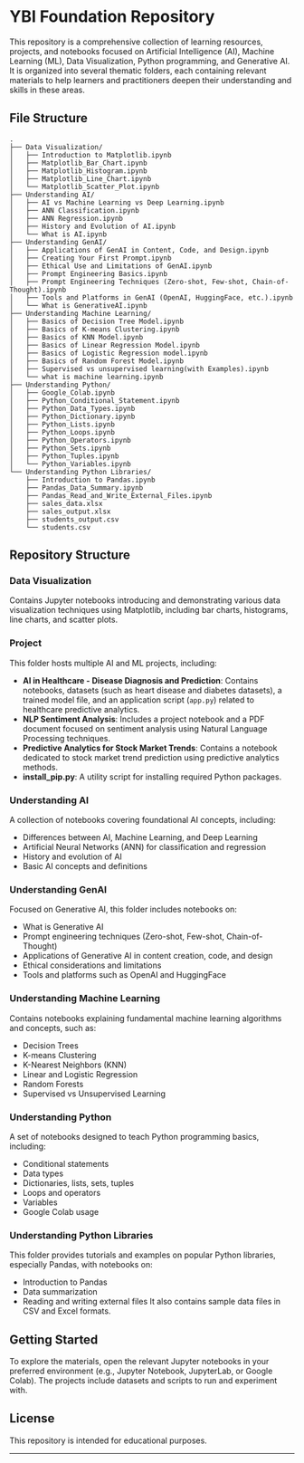 # YBI Foundation Repository

This repository is a comprehensive collection of learning resources, projects, and notebooks focused on Artificial Intelligence (AI), Machine Learning (ML), Data Visualization, Python programming, and Generative AI. It is organized into several thematic folders, each containing relevant materials to help learners and practitioners deepen their understanding and skills in these areas.

## File Structure

```
.
├── Data Visualization/
│   ├── Introduction to Matplotlib.ipynb
│   ├── Matplotlib_Bar_Chart.ipynb
│   ├── Matplotlib_Histogram.ipynb
│   ├── Matplotlib_Line_Chart.ipynb
│   └── Matplotlib_Scatter_Plot.ipynb
├── Understanding AI/
│   ├── AI vs Machine Learning vs Deep Learning.ipynb
│   ├── ANN Classification.ipynb
│   ├── ANN Regression.ipynb
│   ├── History and Evolution of AI.ipynb
│   └── What is AI.ipynb
├── Understanding GenAI/
│   ├── Applications of GenAI in Content, Code, and Design.ipynb
│   ├── Creating Your First Prompt.ipynb
│   ├── Ethical Use and Limitations of GenAI.ipynb
│   ├── Prompt Engineering Basics.ipynb
│   ├── Prompt Engineering Techniques (Zero-shot, Few-shot, Chain-of-Thought).ipynb
│   ├── Tools and Platforms in GenAI (OpenAI, HuggingFace, etc.).ipynb
│   └── What is GenerativeAI.ipynb
├── Understanding Machine Learning/
│   ├── Basics of Decision Tree Model.ipynb
│   ├── Basics of K-means Clustering.ipynb
│   ├── Basics of KNN Model.ipynb
│   ├── Basics of Linear Regression Model.ipynb
│   ├── Basics of Logistic Regression model.ipynb
│   ├── Basics of Random Forest Model.ipynb
│   ├── Supervised vs unsupervised learning(with Examples).ipynb
│   └── what is machine learning.ipynb
├── Understanding Python/
│   ├── Google_Colab.ipynb
│   ├── Python_Conditional_Statement.ipynb
│   ├── Python_Data_Types.ipynb
│   ├── Python_Dictionary.ipynb
│   ├── Python_Lists.ipynb
│   ├── Python_Loops.ipynb
│   ├── Python_Operators.ipynb
│   ├── Python_Sets.ipynb
│   ├── Python_Tuples.ipynb
│   └── Python_Variables.ipynb
└── Understanding Python Libraries/
    ├── Introduction to Pandas.ipynb
    ├── Pandas_Data_Summary.ipynb
    ├── Pandas_Read_and_Write_External_Files.ipynb
    ├── sales_data.xlsx
    ├── sales_output.xlsx
    ├── students_output.csv
    └── students.csv
```

## Repository Structure

### Data Visualization
Contains Jupyter notebooks introducing and demonstrating various data visualization techniques using Matplotlib, including bar charts, histograms, line charts, and scatter plots.

### Project
This folder hosts multiple AI and ML projects, including:
- **AI in Healthcare - Disease Diagnosis and Prediction**: Contains notebooks, datasets (such as heart disease and diabetes datasets), a trained model file, and an application script (`app.py`) related to healthcare predictive analytics.
- **NLP Sentiment Analysis**: Includes a project notebook and a PDF document focused on sentiment analysis using Natural Language Processing techniques.
- **Predictive Analytics for Stock Market Trends**: Contains a notebook dedicated to stock market trend prediction using predictive analytics methods.
- **install_pip.py**: A utility script for installing required Python packages.

### Understanding AI
A collection of notebooks covering foundational AI concepts, including:
- Differences between AI, Machine Learning, and Deep Learning
- Artificial Neural Networks (ANN) for classification and regression
- History and evolution of AI
- Basic AI concepts and definitions

### Understanding GenAI
Focused on Generative AI, this folder includes notebooks on:
- What is Generative AI
- Prompt engineering techniques (Zero-shot, Few-shot, Chain-of-Thought)
- Applications of Generative AI in content creation, code, and design
- Ethical considerations and limitations
- Tools and platforms such as OpenAI and HuggingFace

### Understanding Machine Learning
Contains notebooks explaining fundamental machine learning algorithms and concepts, such as:
- Decision Trees
- K-means Clustering
- K-Nearest Neighbors (KNN)
- Linear and Logistic Regression
- Random Forests
- Supervised vs Unsupervised Learning

### Understanding Python
A set of notebooks designed to teach Python programming basics, including:
- Conditional statements
- Data types
- Dictionaries, lists, sets, tuples
- Loops and operators
- Variables
- Google Colab usage

### Understanding Python Libraries
This folder provides tutorials and examples on popular Python libraries, especially Pandas, with notebooks on:
- Introduction to Pandas
- Data summarization
- Reading and writing external files
It also contains sample data files in CSV and Excel formats.

## Getting Started

To explore the materials, open the relevant Jupyter notebooks in your preferred environment (e.g., Jupyter Notebook, JupyterLab, or Google Colab). The projects include datasets and scripts to run and experiment with.

## License

This repository is intended for educational purposes.

---
